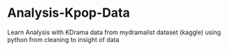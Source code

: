 # Analysis-Kpop-Data
Learn Analysis with KDrama data from mydramalist dataset (kaggle) using python from cleaning to insight of data
